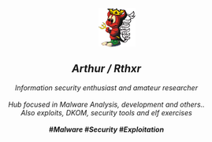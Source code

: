 <div align="center">
   &nbsp;&nbsp;&nbsp;&nbsp;&nbsp;&nbsp;&nbsp;&nbsp;&nbsp;&nbsp;&nbsp;<img src="daemon.png" width="15%">
  <i><h2>Arthur / Rthxr</h2></i>
  <i>Information security enthusiast and amateur researcher</i><br><br>
  <i>Hub focused in Malware Analysis, development and others.. <br>
     Also exploits, DKOM, security tools and elf exercises<br><br>
  <i><b>#Malware #Security #Exploitation</b></i>
</div>

<!--
**rthxr/rthxr** is a ✨ _special_ ✨ repository because its `README.md` (this file) appears on your GitHub profile.

Here are some ideas to get you started:

- 🔭 I’m currently working on ...
- 🌱 I’m currently learning ...
- 👯 I’m looking to collaborate on ...
- 🤔 I’m looking for help with ...
- 💬 Ask me about ...
- 📫 How to reach me: ...
- 😄 Pronouns: ...
- ⚡ Fun fact: ...
-->
